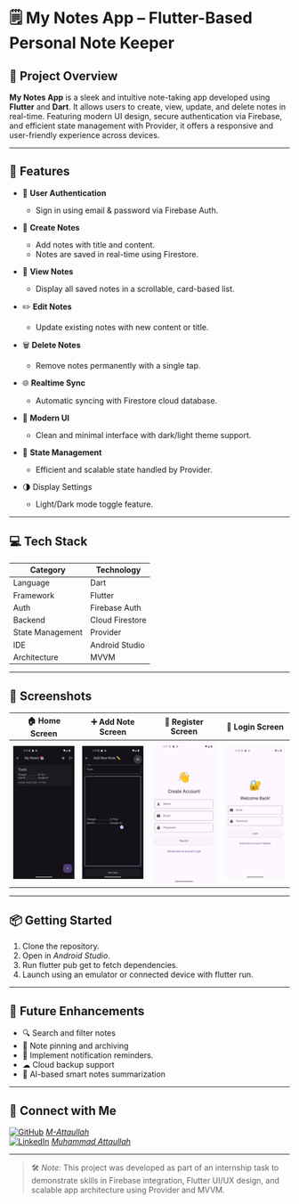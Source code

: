 # 🗒️ My Notes App – Flutter-Based Personal Note Keeper

## 🚀 Project Overview

**My Notes App** is a sleek and intuitive note-taking app developed using **Flutter** and **Dart**. It allows users to create, view, update, and delete notes in real-time. Featuring modern UI design, secure authentication via Firebase, and efficient state management with Provider, it offers a responsive and user-friendly experience across devices.

---

## 🌟 Features

- 🔐 **User Authentication**
  - Sign in using email & password via Firebase Auth.

- 📝 **Create Notes**
  - Add notes with title and content.
  - Notes are saved in real-time using Firestore.

- 📃 **View Notes**
  - Display all saved notes in a scrollable, card-based list.

- ✏️ **Edit Notes**
  - Update existing notes with new content or title.

- 🗑️ **Delete Notes**
  - Remove notes permanently with a single tap.

- 🌐 **Realtime Sync**
  - Automatic syncing with Firestore cloud database.

- 🎨 **Modern UI**
  - Clean and minimal interface with dark/light theme support.

- 🧠 **State Management**
  - Efficient and scalable state handled by Provider.

- 🌗 Display Settings
  - Light/Dark mode toggle feature.

---

## 💻 Tech Stack

| Category         | Technology        |
|------------------|-------------------|
| Language         | Dart              |
| Framework        | Flutter           |
| Auth             | Firebase Auth     |
| Backend          | Cloud Firestore   |
| State Management | Provider          |
| IDE              | Android Studio    |
| Architecture     | MVVM              |

---

## 📸 Screenshots

| 🏠 Home Screen | ➕ Add Note Screen | 👤 Register Screen | 🔐 Login Screen |
|----------------|-------------------|---------------------|----------------|
| ![Home](screenshots/home.png) | ![Add_Note](screenshots/add_note.png) | ![Register](screenshots/register.png) | ![Login](screenshots/login.png) |

---

## 📦 Getting Started

1. Clone the repository.
2. Open in *Android Studio*.
3. Run flutter pub get to fetch dependencies.
4. Launch using an emulator or connected device with flutter run.

---

## 🔮 Future Enhancements

- 🔍 Search and filter notes
- 📌 Note pinning and archiving
- 🔔 Implement notification reminders.
- ☁ Cloud backup support
- 🧠 AI-based smart notes summarization

---

## 🤝 Connect with Me

[![GitHub](https://img.shields.io/badge/GitHub-000?logo=github&logoColor=white)](https://github.com/M-Attaullah) [*M-Attaullah*](https://github.com/M-Attaullah)  
[![LinkedIn](https://img.shields.io/badge/LinkedIn-0077B5?logo=linkedin&logoColor=white)](https://www.linkedin.com/in/muhammad-attaullah-705764333/) [*Muhammad Attaullah*](https://www.linkedin.com/in/muhammad-attaullah-705764333/)

---

> 🛠️ *Note:*  This project was developed as part of an internship task to demonstrate skills in Firebase integration, Flutter UI/UX design, and scalable app architecture using Provider and MVVM.

